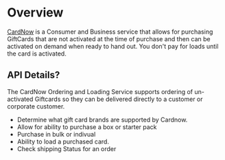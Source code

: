 # Overview

 [CardNow](https://www.cardnow.com) is a Consumer and Business service that allows for purchasing GiftCards that are not activated at the time of purchase and then can be activated on demand when ready to hand out. You don't pay for loads until the card is activated.   

## API Details?

The CardNow Ordering and Loading Service supports ordering of un-activated Giftcards so they can be delivered directly to a customer or corporate customer. 


* Determine what gift card brands are supported by Cardnow.
* Allow for ability to purchase a box or starter pack
* Purchase in bulk or indivual
* Ability to load a purchased card. 
* Check shipping Status for an order
